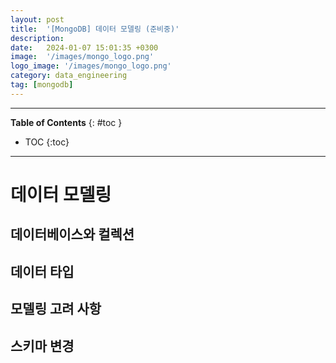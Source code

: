 ```yaml
---
layout: post
title:  '[MongoDB] 데이터 모델링 (준비중)'
description:
date:   2024-01-07 15:01:35 +0300
image:  '/images/mongo_logo.png'
logo_image: '/images/mongo_logo.png'
category: data_engineering
tag: [mongodb]
---
```


---
**Table of Contents**
{: #toc }
*  TOC
{:toc}

---

# 데이터 모델링

## 데이터베이스와 컬렉션

## 데이터 타입

## 모델링 고려 사항

## 스키마 변경